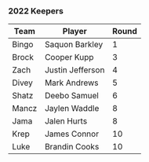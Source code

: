 ### 2022 Keepers

   Team    | Player           | Round
-----------|------------------|------
Bingo      | Saquon Barkley   | 1
Brock      | Cooper Kupp      | 3
Zach       | Justin Jefferson | 4
Divey      | Mark Andrews     | 5
Shatz      | Deebo Samuel     | 6
Mancz      | Jaylen Waddle    | 8
Jama       | Jalen Hurts      | 8
Krep       | James Connor     | 10
Luke       | Brandin Cooks    | 10
